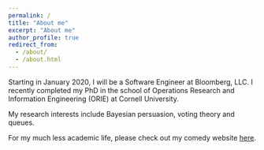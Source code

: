```yaml
---
permalink: /
title: "About me"
excerpt: "About me"
author_profile: true
redirect_from:
  - /about/
  - /about.html
---
```

Starting in January 2020, I will be a Software Engineer at Bloomberg, LLC.  I recently completed my PhD in the school of Operations Research and Information Engineering (ORIE) at Cornell University.

My research interests include Bayesian persuasion, voting theory and queues.

For my much less academic life, please check out my comedy website [here](https://www.davelingenbrink.com).
